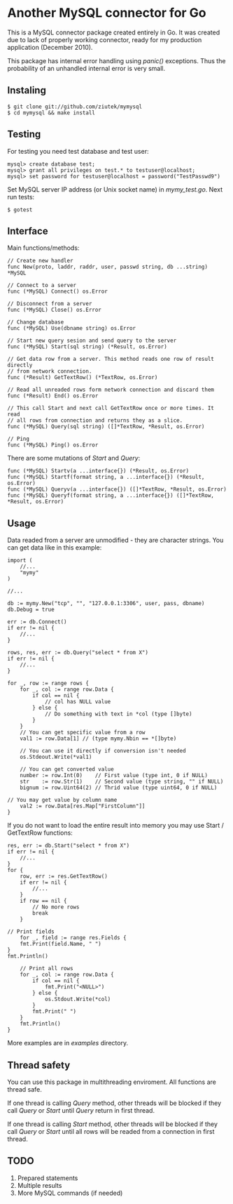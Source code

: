 # Another MySQL connector for Go

This is a MySQL connector package created entirely in Go. It was created due to
lack of properly working connector, ready for my production application
(December 2010).

This package has internal error handling using *panic()* exceptions. Thus the
probability of an unhandled internal error is very small.

## Instaling

    $ git clone git://github.com/ziutek/mymysql
    $ cd mymysql && make install

## Testing

For testing you need test database and test user:

    mysql> create database test;
    mysql> grant all privileges on test.* to testuser@localhost;
    mysql> set password for testuser@localhost = password("TestPasswd9")

Set MySQL server IP address (or Unix socket name) in *mymy_test.go*. Next run
tests:

    $ gotest

## Interface

Main functions/methods:

    // Create new handler
    func New(proto, laddr, raddr, user, passwd string, db ...string) *MySQL

    // Connect to a server
    func (*MySQL) Connect() os.Error

    // Disconnect from a server
    func (*MySQL) Close() os.Error

    // Change database
    func (*MySQL) Use(dbname string) os.Error

    // Start new query sesion and send query to the server
    func (*MySQL) Start(sql string) (*Result, os.Error)

    // Get data row from a server. This method reads one row of result directly
    // from network connection.
    func (*Result) GetTextRow() (*TextRow, os.Error)

    // Read all unreaded rows form network connection and discard them
    func (*Result) End() os.Error

    // This call Start and next call GetTextRow once or more times. It read
    // all rows from connection and returns they as a slice.
    func (*MySQL) Query(sql string) ([]*TextRow, *Result, os.Error)

    // Ping
    func (*MySQL) Ping() os.Error

There are some mutations of *Start* and *Query*:

    func (*MySQL) Startv(a ...interface{}) (*Result, os.Error)
    func (*MySQL) Startf(format string, a ...interface{}) (*Result, os.Error)
    func (*MySQL) Queryv(a ...interface{}) ([]*TextRow, *Result, os.Error)
    func (*MySQL) Queryf(format string, a ...interface{}) ([]*TextRow, *Result, os.Error)

## Usage

Data readed from a server are unmodified - they are character strings.
You can get data like in this example:

    import (
        //...
        "mymy"
    )

    //...

    db := mymy.New("tcp", "", "127.0.0.1:3306", user, pass, dbname)
    db.Debug = true

    err := db.Connect()
    if err != nil {
        //...
    }

    rows, res, err := db.Query("select * from X")
    if err != nil {
        //...
    }

    for _, row := range rows {
        for _, col := range row.Data {
            if col == nil {
                // col has NULL value
            } else {
                // Do something with text in *col (type []byte)
            }
        }
        // You can get specific value from a row
        val1 := row.Data[1] // (type mymy.Nbin == *[]byte)

        // You can use it directly if conversion isn't needed
        os.Stdeout.Write(*val1)
	
        // You can get converted value
        number := row.Int(0)    // First value (type int, 0 if NULL)
        str    := row.Str(1)    // Second value (type string, "" if NULL)
        bignum := row.Uint64(2) // Thrid value (type uint64, 0 if NULL)
	
	// You may get value by column name
        val2 := row.Data[res.Map["FirstColumn"]] 
    }

If you do not want to load the entire result into memory you may use
Start / GetTextRow functions:

    res, err := db.Start("select * from X")
    if err != nil {
        //...
    }
    for {
        row, err := res.GetTextRow()
        if err != nil {
            //...
        }
        if row == nil {
            // No more rows
            break
        }

	// Print fields
        for _, field := range res.Fields {
		fmt.Print(field.Name, " ")
	}
	fmt.Println()

        // Print all rows
        for _, col := range row.Data {
            if col == nil {
                fmt.Print("<NULL>")
            } else {
                os.Stdout.Write(*col)
            }
            fmt.Print(" ")
        }
        fmt.Println()
    }

More examples are in *examples* directory.

## Thread safety

You can use this package in multithreading enviroment. All functions are thread
safe.

If one thread is calling *Query* method, other threads will be blocked if they
call *Query* or *Start* until *Query* return in first thread.

If one thread is calling *Start* method, other threads will be blocked if they
call *Query* or *Start* until all rows will be readed from a connection in first
thread.

## TODO

1. Prepared statements
2. Multiple results
3. More MySQL commands (if needed)
